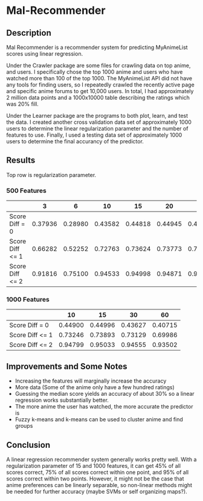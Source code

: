 # Mal-Recommender

## Description

Mal Recommender is a recommender system for predicting MyAnimeList scores using linear regression.

Under the Crawler package are some files for crawling data on top anime, and users. I specifically chose the top 1000 anime and
users who have watched more than 100 of the top 1000. The MyAnimeList API did not have any tools for finding users, so I repeatedly 
crawled the recently active page and specific anime forums to get 10,000 users. In total, I had approximately 2 million data points
and a 1000x10000 table describing the ratings which was 20% fill.

Under the Learner package are the programs to both plot, learn, and test the data. I created another cross validation data set of
approximately 1000 users to determine the linear regularization parameter and the number of features to use. Finally, I used a testing data set
of approximately 1000 users to determine the final accurancy of the predictor.

## Results

Top row is regularization parameter.

### 500 Features
|                 | 3       | 6       | 10      | 15      | 20      | 30      | 50      | 100     |
|-----------------|---------|---------|---------|---------|---------|---------|---------|---------|
| Score Diff = 0  | 0.37936 | 0.28980 | 0.43582 | 0.44818 | 0.44945 | 0.44269 | 0.44063 | 0.42689 |
| Score Diff <= 1 | 0.66282 | 0.52252 | 0.72763 | 0.73624 | 0.73773 | 0.72890 | 0.72396 | 0.70461 |
| Score Diff <= 2 | 0.91816 | 0.75100 | 0.94533 | 0.94998 | 0.94871 | 0.94417 | 0.93973 | 0.92715 |

### 1000 Features
|                 | 10      | 15      | 30      | 60      |   
|-----------------|---------|---------|---------|---------|   
| Score Diff = 0  | 0.44900 | 0.44996 | 0.43627 | 0.40715 |
| Score Diff <= 1 | 0.73246 | 0.73893 | 0.73129 | 0.69986 |
| Score Diff <= 2 | 0.94799 | 0.95033 | 0.94555 | 0.93502 |

## Improvements and Some Notes
 - Increasing the features will marginally increase the accuracy
 - More data (Some of the anime only have a few hundred ratings)
 - Guessing the median score yields an accuracy of about 30% so a linear regression works substantially better.
 - The more anime the user has watched, the more accurate the predictor is
 - Fuzzy k-means and k-means can be used to cluster anime and find groups

## Conclusion
A linear regression recommender system generally works pretty well. With a regularization parameter of 15 and 1000 features, 
it can get 45% of all scores correct, 75% of all scores correct within one point, and 95% of all scores correct within two points.
However, it might not be the case that anime preferences can be linearly separable, so non-linear methods might be needed for further
accuracy (maybe SVMs or self organizing maps?).
